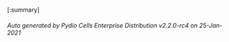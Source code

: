 








[:summary]

###### Auto generated by Pydio Cells Enterprise Distribution v2.2.0-rc4 on 25-Jan-2021
